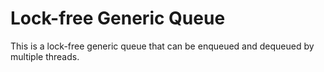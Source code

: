 # Lock-free Generic Queue

This is a lock-free generic queue that can be enqueued and dequeued by multiple threads.